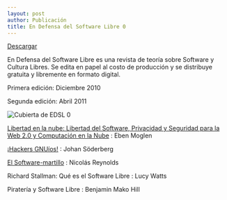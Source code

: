```yaml
---
layout: post
author: Publicación
title: En Defensa del Software Libre 0
---
```

[Descargar][0]

En Defensa del Software Libre es una revista de teoría sobre Software y
Cultura Libres. Se edita en papel al costo de producción y se distribuye
gratuita y libremente en formato digital.

Primera edición: Diciembre 2010

Segunda edición: Abril 2011

![Cubierta de EDSL 0](images/cover_endefensadelsl_nr0.png)

[Libertad en la nube: Libertad del Software, Privacidad y Seguridad para la Web 2.0 y Computación en la Nube][1]
: Eben Moglen

[¡Hackers GNUíos!][2]
: Johan Söderberg

[El Software-martillo][3]
: Nicolás Reynolds

Richard Stallman: Qué es el Software Libre
: Lucy Watts

Piratería y Software Libre
: Benjamin Mako Hill

[0]: descargas/En.Defensa.del.Software.Libre.Nro0.pdf "Descargar EDSL 0"
[1]: freedom_in_the_cloud.html "Libertad en la nube"
[2]: hg.html
[3]: el_software-martillo.html
